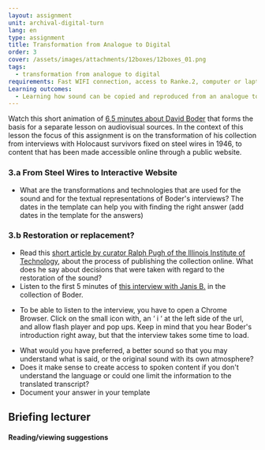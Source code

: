 ```yaml
---
layout: assignment
unit: archival-digital-turn
lang: en
type: assignment
title: Transformation from Analogue to Digital
order: 3
cover: /assets/images/attachments/12boxes/12boxes_01.png
tags:
  - transformation from analogue to digital 
requirements: Fast WIFI connection, access to Ranke.2, computer or laptop, application on laptop or computer to view video,
Learning outcomes:
  - Learning how sound can be copied and reproduced from an analogue to a digital carrier
---
```


Watch this short animation of [6,5 minutes about David Boder](https://c2dh.github.io/ranketwo/u/boder/) that forms the basis for a separate lesson on audiovisual sources. In the context of this lesson the focus of this assignment is on the transformation of his collection from interviews with Holocaust survivors fixed on steel wires in 1946, to content that has been made accessible online through a public website. 

<!-- more -->

<!-- briefing-student -->
### 3.a From Steel Wires to Interactive Website 
<!-- section-contents -->
- What are the transformations and technologies that are used for the sound and for the textual representations of Boder's interviews? 
The dates in the template can help you with finding the right answer
(add dates in the template for the answers) 


<!-- section -->
### 3.b Restoration or replacement?
<!-- section-contents -->

- Read this [short article by curator Ralph Pugh of the Illinois Institute of Technology](ranketwo/assets/pdf/v45n1p39-47.pdf), about the process of publishing the collection online. What does he say about decisions that were taken with regard to the restoration of the sound? 
- Listen to the first 5 minutes of [this interview with Janis B.](http://voices.iit.edu/audio.php?doc=bJanis) in the collection of Boder. 
* To be able to listen to the interview, you have to open a Chrome Browser. Click on the small icon with, an ‘ i ‘ at the left side of the url,  and allow flash player and pop ups. Keep in mind that you hear Boder's introduction right away, but that the interview takes some time to load.
- What would you have preferred, a better sound so that you may understand what is said, or the original sound with its own atmosphere? 
- Does it make sense to create access to spoken content if you don't understand the language or could one limit the information to the translated transcript? 
- Document your answer in your template 

<!-- briefing-teacher -->
## Briefing lecturer


#### Reading/viewing  suggestions



